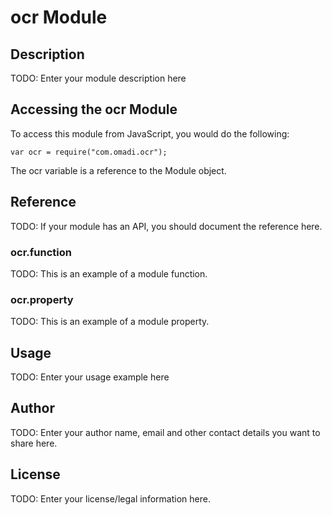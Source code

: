 # ocr Module

## Description

TODO: Enter your module description here

## Accessing the ocr Module

To access this module from JavaScript, you would do the following:

    var ocr = require("com.omadi.ocr");

The ocr variable is a reference to the Module object.

## Reference

TODO: If your module has an API, you should document
the reference here.

### ocr.function

TODO: This is an example of a module function.

### ocr.property

TODO: This is an example of a module property.

## Usage

TODO: Enter your usage example here

## Author

TODO: Enter your author name, email and other contact
details you want to share here.

## License

TODO: Enter your license/legal information here.

